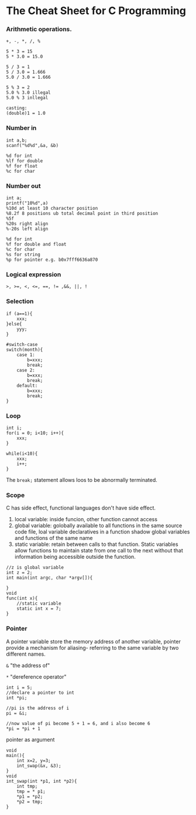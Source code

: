 The Cheat Sheet for C Programming
=======

### Arithmetic operations.
```{}
+, -, *, /, % 

5 * 3 = 15
5 * 3.0 = 15.0

5 / 3 = 1
5 / 3.0 = 1.666
5.0 / 3.0 = 1.666

5 % 3 = 2
5.0 % 3.0 illegal
5.0 % 3 inllegal

casting:
(double)1 = 1.0

``` 

### Number in
```{}
int a,b;
scanf("%d%d",&a, &b)

%d for int
%lf for double
%f for float
%c for char
```

### Number out
```{}
int a;
printf("10%d",a)
%10d at least 10 character position
%8.2f 8 positions ub total decimal point in third position
%5f
%20s right align
%-20s left align

%d for int
%f for double and float
%c for char
%s for string
%p for pointer e.g. b0x7fff6636a870
```

### Logical expression
```{}
>, >=, <, <=, ==, != ,&&, ||, !
```

### Selection
```{}
if (a==1){
    xxx;
}else{
    yyy;
}

#switch-case
switch(month){
    case 1:
        b=xxx;
        break;
    case 2:
        b=xxx;
        break;
    default:
        b=xxx;
        break;
}
```
### Loop
```{}
int i;
for(i = 0; i<10; i++){
    xxx;
}

while(i<10){
    xxx;
    i++;
}
```
The `break;` statement allows loos to be abnormally terminated.


### Scope
C has side effect, functional languages don't have side effect.

1. local variable: inside funcion, other function cannot access
2. global variable: golobally available to all functions in the same source code
 file, loal variable declaratives in a function shadow global variables and 
 functions of the same name
3. static variable: retain between calls to that function. Static variables 
allow functions to maintain state from one call to the next without that 
information being accessible outside the function.

```{}
//z is global variable
int z = 2;
int main(int argc, char *argv[]){

}
void
func(int x){ 
    //static variable 
    static int x = 7;  
}
``` 

### Pointer
A pointer variable store the memory address of another variable, pointer 
provide a mechanism for aliasing- referring to the same variable by two 
different names.

`&` "the address of"

`*` "dereference operator"
```{}
int i = 5;
//declare a pointer to int
int *pi;

//pi is the address of i
pi = &i;

//now value of pi become 5 + 1 = 6, and i also become 6
*pi = *pi + 1
```

pointer as argument
```{}
void 
main(){
    int x=2, y=3;
    int_swap(&x, &3);
}
void
int_swap(int *p1, int *p2){
    int tmp;
    tmp = * p1;
    *p1 = *p2;
    *p2 = tmp;
}
```